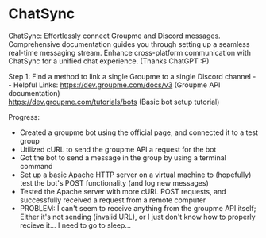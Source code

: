 # ChatSync
ChatSync: Effortlessly connect Groupme and Discord messages. Comprehensive documentation guides you through setting up a seamless real-time messaging stream. Enhance cross-platform communication with ChatSync for a unified chat experience. (Thanks ChatGPT :P)


Step 1: Find a method to link a single Groupme to a single Discord channel
 -- Helpful Links:
 https://dev.groupme.com/docs/v3 (Groupme API documentation)     
 https://dev.groupme.com/tutorials/bots (Basic bot setup tutorial)     


 Progress:   
  - Created a groupme bot using the official page, and connected it to a test group     
  - Utilized cURL to send the groupme API a request for the bot     
  - Got the bot to send a message in the group by using a terminal command     
  - Set up a basic Apache HTTP server on a virtual machine to (hopefully) test the bot's POST functionality (and log new messages)      
  - Tested the Apache server with more cURL POST requests, and successfully received a request from a remote computer       
  - PROBLEM: I can't seem to receive anything from the groupme API itself; Either it's not sending (invalid URL), or I just don't know how to properly recieve it... I need to go to sleep...        

